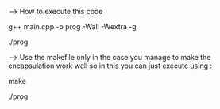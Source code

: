 --> How to execute this code 

g++ main.cpp -o prog -Wall -Wextra -g

./prog

--> Use the makefile only in the case you manage to make the encapsulation work well
so in this you can just execute using :

make 

./prog
